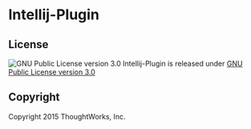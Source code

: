 # Intellij-Plugin
License
-------

![GNU Public License version 3.0](http://www.gnu.org/graphics/gplv3-127x51.png)
Intellij-Plugin is released under [GNU Public License version 3.0](http://www.gnu.org/licenses/gpl-3.0.txt)

Copyright
---------

Copyright 2015 ThoughtWorks, Inc.
